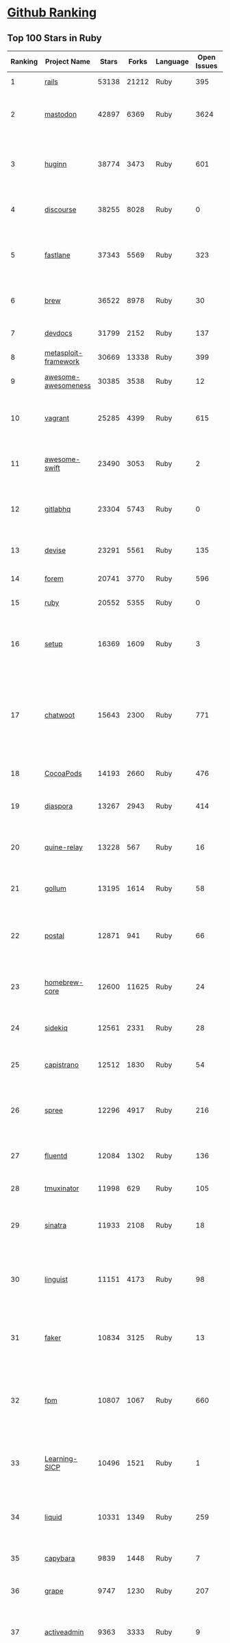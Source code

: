 [Github Ranking](../README.md)
==========

## Top 100 Stars in Ruby

| Ranking | Project Name | Stars | Forks | Language | Open Issues | Description | Last Commit |
| ------- | ------------ | ----- | ----- | -------- | ----------- | ----------- | ----------- |
| 1 | [rails](https://github.com/rails/rails) | 53138 | 21212 | Ruby | 395 | Ruby on Rails | 2023-07-13T21:18:30Z |
| 2 | [mastodon](https://github.com/mastodon/mastodon) | 42897 | 6369 | Ruby | 3624 | Your self-hosted, globally interconnected microblogging community | 2023-07-13T22:46:47Z |
| 3 | [huginn](https://github.com/huginn/huginn) | 38774 | 3473 | Ruby | 601 | Create agents that monitor and act on your behalf.  Your agents are standing by! | 2023-07-12T18:06:44Z |
| 4 | [discourse](https://github.com/discourse/discourse) | 38255 | 8028 | Ruby | 0 | A platform for community discussion. Free, open, simple. | 2023-07-14T01:59:10Z |
| 5 | [fastlane](https://github.com/fastlane/fastlane) | 37343 | 5569 | Ruby | 323 | 🚀 The easiest way to automate building and releasing your iOS and Android apps | 2023-07-13T22:04:43Z |
| 6 | [brew](https://github.com/Homebrew/brew) | 36522 | 8978 | Ruby | 30 | 🍺 The missing package manager for macOS (or Linux) | 2023-07-14T01:17:43Z |
| 7 | [devdocs](https://github.com/freeCodeCamp/devdocs) | 31799 | 2152 | Ruby | 137 | API Documentation Browser | 2023-07-08T03:11:57Z |
| 8 | [metasploit-framework](https://github.com/rapid7/metasploit-framework) | 30669 | 13338 | Ruby | 399 | Metasploit Framework | 2023-07-13T23:39:10Z |
| 9 | [awesome-awesomeness](https://github.com/bayandin/awesome-awesomeness) | 30385 | 3538 | Ruby | 12 | A curated list of awesome awesomeness | 2023-07-02T20:31:12Z |
| 10 | [vagrant](https://github.com/hashicorp/vagrant) | 25285 | 4399 | Ruby | 615 | Vagrant is a tool for building and distributing development environments. | 2023-07-13T18:27:02Z |
| 11 | [awesome-swift](https://github.com/matteocrippa/awesome-swift) | 23490 | 3053 | Ruby | 2 | A collaborative list of awesome Swift libraries and resources. Feel free to contribute! | 2023-06-22T11:31:49Z |
| 12 | [gitlabhq](https://github.com/gitlabhq/gitlabhq) | 23304 | 5743 | Ruby | 0 | GitLab CE Mirror \| Please open new issues in our issue tracker on GitLab.com | 2023-07-14T00:10:27Z |
| 13 | [devise](https://github.com/heartcombo/devise) | 23291 | 5561 | Ruby | 135 | Flexible authentication solution for Rails with Warden. | 2023-06-27T15:02:23Z |
| 14 | [forem](https://github.com/forem/forem) | 20741 | 3770 | Ruby | 596 | For empowering community 🌱 | 2023-07-13T21:40:57Z |
| 15 | [ruby](https://github.com/ruby/ruby) | 20552 | 5355 | Ruby | 0 | The Ruby Programming Language | 2023-07-14T00:01:52Z |
| 16 | [setup](https://github.com/lewagon/setup) | 16369 | 1609 | Ruby | 3 | Setup instructions for Le Wagon's students on their first day of Web Development Bootcamp | 2023-07-10T08:43:05Z |
| 17 | [chatwoot](https://github.com/chatwoot/chatwoot) | 15643 | 2300 | Ruby | 771 | Open-source customer engagement suite, an alternative to Intercom, Zendesk, Salesforce Service Cloud etc. 🔥💬 | 2023-07-14T01:49:55Z |
| 18 | [CocoaPods](https://github.com/CocoaPods/CocoaPods) | 14193 | 2660 | Ruby | 476 | The Cocoa Dependency Manager. | 2023-07-03T23:34:34Z |
| 19 | [diaspora](https://github.com/diaspora/diaspora) | 13267 | 2943 | Ruby | 414 | A privacy-aware, distributed, open source social network. | 2023-07-09T23:30:41Z |
| 20 | [quine-relay](https://github.com/mame/quine-relay) | 13228 | 567 | Ruby | 16 | An uroboros program with 100+ programming languages | 2023-05-17T19:08:59Z |
| 21 | [gollum](https://github.com/gollum/gollum) | 13195 | 1614 | Ruby | 58 | A simple, Git-powered wiki with a sweet API and local frontend. | 2023-07-03T06:56:52Z |
| 22 | [postal](https://github.com/postalserver/postal) | 12871 | 941 | Ruby | 66 | ✉️ A fully featured open source mail delivery platform for incoming & outgoing e-mail | 2023-06-29T13:40:30Z |
| 23 | [homebrew-core](https://github.com/Homebrew/homebrew-core) | 12600 | 11625 | Ruby | 24 | 🍻 Default formulae for the missing package manager for macOS (or Linux) | 2023-07-14T02:42:30Z |
| 24 | [sidekiq](https://github.com/sidekiq/sidekiq) | 12561 | 2331 | Ruby | 28 | Simple, efficient background processing for Ruby | 2023-07-11T20:13:43Z |
| 25 | [capistrano](https://github.com/capistrano/capistrano) | 12512 | 1830 | Ruby | 54 | A deployment automation tool built on Ruby, Rake, and SSH. | 2023-06-17T01:08:55Z |
| 26 | [spree](https://github.com/spree/spree) | 12296 | 4917 | Ruby | 216 | Open Source multi-language/multi-currency/multi-store eCommerce platform | 2023-07-13T12:20:45Z |
| 27 | [fluentd](https://github.com/fluent/fluentd) | 12084 | 1302 | Ruby | 136 | Fluentd: Unified Logging Layer (project under CNCF) | 2023-07-14T02:49:57Z |
| 28 | [tmuxinator](https://github.com/tmuxinator/tmuxinator) | 11998 | 629 | Ruby | 105 | Manage complex tmux sessions easily | 2023-05-29T21:25:08Z |
| 29 | [sinatra](https://github.com/sinatra/sinatra) | 11933 | 2108 | Ruby | 18 | Classy web-development dressed in a DSL (official / canonical repo) | 2023-07-11T21:51:43Z |
| 30 | [linguist](https://github.com/github-linguist/linguist) | 11151 | 4173 | Ruby | 98 | Language Savant. If your repository's language is being reported incorrectly, send us a pull request! | 2023-07-14T02:36:24Z |
| 31 | [faker](https://github.com/faker-ruby/faker) | 10834 | 3125 | Ruby | 13 | A library for generating fake data such as names, addresses, and phone numbers. | 2023-07-14T03:00:26Z |
| 32 | [fpm](https://github.com/jordansissel/fpm) | 10807 | 1067 | Ruby | 660 | Effing package management! Build packages for multiple platforms (deb, rpm, etc) with great ease and sanity. | 2023-07-10T05:47:15Z |
| 33 | [Learning-SICP](https://github.com/DeathKing/Learning-SICP) | 10496 | 1521 | Ruby | 1 | MIT视频公开课《计算机程序的构造和解释》中文化项目及课程学习资料搜集。 | 2022-02-27T13:57:02Z |
| 34 | [liquid](https://github.com/Shopify/liquid) | 10331 | 1349 | Ruby | 259 | Liquid markup language. Safe, customer facing template language for flexible web apps.  | 2023-07-10T12:25:20Z |
| 35 | [capybara](https://github.com/teamcapybara/capybara) | 9839 | 1448 | Ruby | 7 | Acceptance test framework for web applications | 2023-07-10T16:37:12Z |
| 36 | [grape](https://github.com/ruby-grape/grape) | 9747 | 1230 | Ruby | 207 | An opinionated framework for creating REST-like APIs in Ruby. | 2023-07-04T16:44:47Z |
| 37 | [activeadmin](https://github.com/activeadmin/activeadmin) | 9363 | 3333 | Ruby | 9 | The administration framework for Ruby on Rails applications. | 2023-07-13T22:41:16Z |
| 38 | [octopress](https://github.com/imathis/octopress) | 9343 | 2686 | Ruby | 176 | Octopress is an obsessively designed framework for Jekyll blogging. It’s easy to configure and easy to deploy. Sweet huh? | 2022-05-29T06:22:05Z |
| 39 | [resque](https://github.com/resque/resque) | 9328 | 1676 | Ruby | 59 | Resque is a Redis-backed Ruby library for creating background jobs, placing them on multiple queues, and processing them later. | 2023-06-25T19:38:42Z |
| 40 | [guides](https://github.com/thoughtbot/guides) | 9307 | 1375 | Ruby | 0 | A guide for programming in style. | 2023-07-10T13:30:32Z |
| 41 | [bourbon](https://github.com/thoughtbot/bourbon) | 9109 | 904 | Ruby | 4 | A Lightweight Sass Tool Set | 2023-07-06T13:07:01Z |
| 42 | [paperclip](https://github.com/thoughtbot/paperclip) | 9061 | 2449 | Ruby | 39 | Easy file attachment management for ActiveRecord | 2023-07-13T17:57:58Z |
| 43 | [remote-working](https://github.com/greatghoul/remote-working) | 8838 | 786 | Ruby | 0 | 收集整理远程工作相关的资料 | 2023-07-13T13:43:54Z |
| 44 | [carrierwave](https://github.com/carrierwaveuploader/carrierwave) | 8780 | 1652 | Ruby | 36 | Classier solution for file uploads for Rails, Sinatra and other Ruby web frameworks | 2023-07-14T00:57:38Z |
| 45 | [whenever](https://github.com/javan/whenever) | 8717 | 734 | Ruby | 68 | Cron jobs in Ruby | 2023-04-27T13:36:32Z |
| 46 | [kaminari](https://github.com/kaminari/kaminari) | 8407 | 1082 | Ruby | 40 | ⚡ A Scope & Engine based, clean, powerful, customizable and sophisticated paginator for Ruby webapps | 2023-07-05T02:29:58Z |
| 47 | [simple_form](https://github.com/heartcombo/simple_form) | 8122 | 1320 | Ruby | 27 | Forms made easy for Rails! It's tied to a simple DSL, with no opinion on markup. | 2023-03-09T15:11:27Z |
| 48 | [how-to-contribute-to-open-source](https://github.com/freeCodeCamp/how-to-contribute-to-open-source) | 7900 | 1686 | Ruby | 34 | A guide to contributing to open source | 2023-07-13T22:30:47Z |
| 49 | [factory_bot](https://github.com/thoughtbot/factory_bot) | 7807 | 2645 | Ruby | 37 | A library for setting up Ruby objects as test data. | 2023-06-24T18:31:32Z |
| 50 | [omniauth](https://github.com/omniauth/omniauth) | 7712 | 1001 | Ruby | 82 | OmniAuth is a flexible authentication system utilizing Rack middleware. | 2023-05-31T06:42:12Z |
| 51 | [jazzy](https://github.com/realm/jazzy) | 7268 | 416 | Ruby | 82 | Soulful docs for Swift & Objective-C | 2023-06-25T08:43:59Z |
| 52 | [github-changelog-generator](https://github.com/github-changelog-generator/github-changelog-generator) | 7137 | 884 | Ruby | 144 | Automatically generate change log from your tags, issues, labels and pull requests on GitHub. | 2023-03-17T06:30:06Z |
| 53 | [openproject](https://github.com/opf/openproject) | 7062 | 1908 | Ruby | 0 | OpenProject is the leading open source project management software. | 2023-07-13T22:02:02Z |
| 54 | [pghero](https://github.com/ankane/pghero) | 7027 | 415 | Ruby | 4 | A performance dashboard for Postgres | 2023-07-04T13:00:38Z |
| 55 | [puppet](https://github.com/puppetlabs/puppet) | 7018 | 2273 | Ruby | 0 | Server automation framework and application | 2023-07-12T17:34:58Z |
| 56 | [scientist](https://github.com/github/scientist) | 7002 | 512 | Ruby | 9 | :microscope: A Ruby library for carefully refactoring critical paths. | 2023-06-29T22:49:26Z |
| 57 | [middleman](https://github.com/middleman/middleman) | 6952 | 758 | Ruby | 11 | Hand-crafted frontend development | 2023-07-13T00:43:57Z |
| 58 | [better_errors](https://github.com/BetterErrors/better_errors) | 6822 | 454 | Ruby | 42 | Better error page for Rack apps | 2023-06-14T18:06:32Z |
| 59 | [nodejs-learning-guide](https://github.com/chyingp/nodejs-learning-guide) | 6760 | 1231 | Ruby | 3 | Nodejs学习笔记以及经验总结，公众号"程序猿小卡" | 2022-03-24T13:26:04Z |
| 60 | [brakeman](https://github.com/presidentbeef/brakeman) | 6686 | 737 | Ruby | 87 | A static analysis security vulnerability scanner for Ruby on Rails applications | 2023-07-10T06:36:01Z |
| 61 | [pry](https://github.com/pry/pry) | 6624 | 610 | Ruby | 143 | A runtime developer console and IRB alternative with powerful introspection capabilities. | 2023-07-09T08:13:34Z |
| 62 | [paper_trail](https://github.com/paper-trail-gem/paper_trail) | 6563 | 877 | Ruby | 3 | Track changes to your rails models | 2023-07-08T20:13:42Z |
| 63 | [dotenv](https://github.com/bkeepers/dotenv) | 6335 | 509 | Ruby | 7 | A Ruby gem to load environment variables from `.env`.  | 2023-06-15T18:36:12Z |
| 64 | [cancan](https://github.com/ryanb/cancan) | 6299 | 803 | Ruby | 200 | Authorization Gem for Ruby on Rails. | 2021-12-11T21:39:34Z |
| 65 | [css-only-chat](https://github.com/kkuchta/css-only-chat) | 6295 | 276 | Ruby | 6 | A truly monstrous async web chat using no JS whatsoever on the frontend | 2022-03-30T23:08:38Z |
| 66 | [geocoder](https://github.com/alexreisner/geocoder) | 6212 | 1201 | Ruby | 35 | Complete Ruby geocoding solution. | 2023-07-04T21:49:19Z |
| 67 | [guard](https://github.com/guard/guard) | 6191 | 508 | Ruby | 60 | Guard is a command line tool to easily handle events on file system modifications. | 2022-12-26T11:58:08Z |
| 68 | [chartkick](https://github.com/ankane/chartkick) | 6133 | 555 | Ruby | 6 | Create beautiful JavaScript charts with one line of Ruby | 2023-05-03T06:08:59Z |
| 69 | [synx](https://github.com/venmo/synx) | 6093 | 285 | Ruby | 52 | A command-line tool that reorganizes your Xcode project folder to match your Xcode groups | 2019-07-18T23:40:39Z |
| 70 | [hanami](https://github.com/hanami/hanami) | 6079 | 545 | Ruby | 10 | The web, with simplicity. | 2023-07-02T14:18:01Z |
| 71 | [friendly_id](https://github.com/norman/friendly_id) | 6011 | 594 | Ruby | 22 | FriendlyId is the “Swiss Army bulldozer” of slugging and permalink plugins for ActiveRecord. It allows you to create pretty URL’s and work with human-friendly strings as if they were numeric ids for ActiveRecord models. | 2023-06-27T19:17:29Z |
| 72 | [progit](https://github.com/progit/progit) | 5980 | 2472 | Ruby | 0 | Pro Git Book Content, 1st Edition - This content is deprecated. See 2nd edition at [progit2](https://github.com/progit/progit2) | 2019-04-04T07:17:36Z |
| 73 | [foreman](https://github.com/ddollar/foreman) | 5877 | 635 | Ruby | 49 | Manage Procfile-based applications | 2023-04-22T15:59:28Z |
| 74 | [will_paginate](https://github.com/mislav/will_paginate) | 5698 | 889 | Ruby | 40 | Pagination library for Rails and other Ruby applications | 2023-07-05T17:16:53Z |
| 75 | [httparty](https://github.com/jnunemaker/httparty) | 5689 | 974 | Ruby | 37 | :tada: Makes http fun again! | 2023-05-02T21:23:56Z |
| 76 | [markup](https://github.com/github/markup) | 5668 | 3635 | Ruby | 245 | Determines which markup library to use to render a content file (e.g. README) on GitHub | 2023-07-10T01:35:23Z |
| 77 | [vcr](https://github.com/vcr/vcr) | 5598 | 508 | Ruby | 71 | Record your test suite's HTTP interactions and replay them during future test runs for fast, deterministic, accurate tests. | 2023-06-29T06:54:39Z |
| 78 | [lolcat](https://github.com/busyloop/lolcat) | 5545 | 208 | Ruby | 23 | Rainbows and unicorns! | 2022-01-29T04:22:19Z |
| 79 | [fast-ruby](https://github.com/fastruby/fast-ruby) | 5533 | 380 | Ruby | 26 | :dash: Writing Fast Ruby :heart_eyes: -- Collect Common Ruby idioms. | 2023-06-17T01:12:54Z |
| 80 | [faraday](https://github.com/lostisland/faraday) | 5503 | 966 | Ruby | 31 | Simple, but flexible HTTP client library, with support for multiple backends. | 2023-07-13T14:55:01Z |
| 81 | [concurrent-ruby](https://github.com/ruby-concurrency/concurrent-ruby) | 5502 | 410 | Ruby | 41 | Modern concurrency tools including agents, futures, promises, thread pools, supervisors, and more. Inspired by Erlang, Clojure, Scala, Go, Java, JavaScript, and classic concurrency patterns. | 2023-07-05T22:38:55Z |
| 82 | [ransack](https://github.com/activerecord-hackery/ransack) | 5444 | 768 | Ruby | 104 | Object-based searching.  | 2023-07-11T03:37:15Z |
| 83 | [t](https://github.com/sferik/t) | 5422 | 424 | Ruby | 145 | A command-line power tool for Twitter. | 2023-05-13T06:31:26Z |
| 84 | [cancancan](https://github.com/CanCanCommunity/cancancan) | 5383 | 624 | Ruby | 41 | The authorization Gem for Ruby on Rails. | 2023-04-03T06:11:02Z |
| 85 | [rack-attack](https://github.com/rack/rack-attack) | 5343 | 341 | Ruby | 4 | Rack middleware for blocking & throttling | 2023-06-12T19:31:02Z |
| 86 | [webpacker](https://github.com/rails/webpacker) | 5324 | 1486 | Ruby | 1 | Use Webpack to manage app-like JavaScript modules in Rails | 2023-07-11T08:19:02Z |
| 87 | [slim](https://github.com/slim-template/slim) | 5223 | 507 | Ruby | 26 | Slim is a template language whose goal is to reduce the syntax to the essential parts without becoming cryptic. | 2023-06-21T17:28:04Z |
| 88 | [rest-client](https://github.com/rest-client/rest-client) | 5216 | 964 | Ruby | 84 | Simple HTTP and REST client for Ruby, inspired by microframework syntax for specifying actions. | 2022-12-09T15:17:05Z |
| 89 | [rails-api](https://github.com/rails-api/rails-api) | 5184 | 290 | Ruby | 11 | Rails for API only applications | 2021-05-02T19:31:04Z |
| 90 | [danger](https://github.com/danger/danger) | 5171 | 472 | Ruby | 146 | 🚫 Stop saying "you forgot to …" in code review (in Ruby) | 2023-07-10T22:30:02Z |
| 91 | [doorkeeper](https://github.com/doorkeeper-gem/doorkeeper) | 5167 | 1065 | Ruby | 21 | Doorkeeper is an OAuth 2 provider for Ruby on Rails / Grape. | 2023-06-22T07:30:13Z |
| 92 | [draper](https://github.com/drapergem/draper) | 5165 | 531 | Ruby | 45 | Decorators/View-Models for Rails Applications | 2023-06-13T19:56:53Z |
| 93 | [cucumber-ruby](https://github.com/cucumber/cucumber-ruby) | 5153 | 1141 | Ruby | 18 | Cucumber for Ruby. It's amazing! | 2023-07-08T09:06:19Z |
| 94 | [fast_jsonapi](https://github.com/Netflix/fast_jsonapi) | 5097 | 425 | Ruby | 88 | No Longer Maintained - A lightning fast JSON:API serializer for Ruby Objects. | 2023-03-06T16:52:00Z |
| 95 | [rspec-rails](https://github.com/rspec/rspec-rails) | 5000 | 999 | Ruby | 39 | RSpec for Rails 5+ | 2023-07-05T15:29:47Z |
| 96 | [thor](https://github.com/rails/thor) | 4998 | 556 | Ruby | 136 | Thor is a toolkit for building powerful command-line interfaces. | 2023-06-20T04:35:26Z |
| 97 | [react_on_rails](https://github.com/shakacode/react_on_rails) | 4969 | 623 | Ruby | 12 | Integration of React + Webpack + Rails + rails/webpacker including server-side rendering of React, enabling a better developer experience and faster client performance. | 2023-07-11T13:50:32Z |
| 98 | [canvas-lms](https://github.com/instructure/canvas-lms) | 4910 | 2207 | Ruby | 436 | The open LMS by Instructure, Inc. | 2023-07-13T23:05:00Z |
| 99 | [dnsmasq-china-list](https://github.com/felixonmars/dnsmasq-china-list) | 4882 | 752 | Ruby | 8 | Chinese-specific configuration to improve your favorite DNS server. Best partner for chnroutes. | 2023-07-13T17:32:25Z |
| 100 | [bundler](https://github.com/rubygems/bundler) | 4866 | 2103 | Ruby | 0 | Manage your Ruby application's gem dependencies | 2021-03-19T11:26:04Z |

